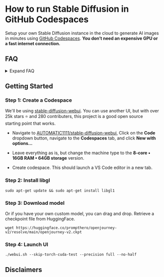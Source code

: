 # How to run Stable Diffusion in GitHub Codespaces
Setup your own Stable Diffusion instance in the cloud to generate AI images in minutes using [GitHub Codespaces](https://github.com/features/codespaces). **You don’t need an expensive GPU or a fast internet connection.**

## FAQ
<details>
  <summary>Expand FAQ</summary>
  tldr;
</details>

## Getting Started

### Step 1: Create a Codespace
We'll be using [stable-diffusion-webui](https://github.com/AUTOMATIC1111/stable-diffusion-webui). You can use another UI, but with over 25k stars ⭐️ and 280 contributers, this project is a good open source starting point that works.

- Navigate to [AUTOMATIC1111/stable-diffusion-webui](https://github.com/AUTOMATIC1111/stable-diffusion-webui), Click on the **Code** dropdown button, navigate to the **Codespaces** tab, and click **New with options...**

- Leave everything as is, but change the machine type to the **8-core • 16GB RAM • 64GB storage** version.

- Create codespace. This should launch a VS Code editor in a new tab.

### Step 2: Install libgl
```
sudo apt-get update && sudo apt-get install libgl1
```

### Step 3: Download model
Or if you have your own custom model, you can drag and drop. Retrieve a checkpoint file from HuggingFace. 
```
wget https://huggingface.co/prompthero/openjourney-v2/resolve/main/openjourney-v2.ckpt
```

### Step 4: Launch UI
```
./webui.sh --skip-torch-cuda-test --precision full --no-half
```

## Disclaimers
